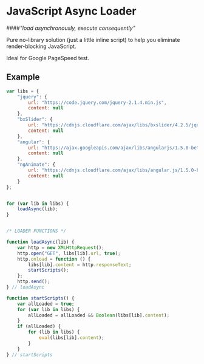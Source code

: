 # JavaScript Async Loader

####_"load asynchronously, execute consequently"_

Pure no-library solution (just a little inline script) to help you eliminate render-blocking JavaScript.

Ideal for Google PageSpeed test.

## Example

```js
var libs = {
	"jquery": {
		url: "https://code.jquery.com/jquery-2.1.4.min.js",
		content: null
	},
	"bxSlider": {
		url: "https://cdnjs.cloudflare.com/ajax/libs/bxslider/4.2.5/jquery.bxslider.min.js",
		content: null
	},
	"angular": {
		url: "https://ajax.googleapis.com/ajax/libs/angularjs/1.5.0-beta.2/angular.min.js",
		content: null
	},
	"ngAnimate": {
		url: "https://cdnjs.cloudflare.com/ajax/libs/angular.js/1.5.0-beta.2/angular-animate.min.js",
		content: null
	}
};


for (var lib in libs) {
	loadAsync(lib);
}


/* LOADER FUNCTIONS */

function loadAsync(lib) {
	var http = new XMLHttpRequest();
	http.open("GET", libs[lib].url, true);
	http.onload = function () {
		libs[lib].content = http.responseText;
		startScripts();
	};
	http.send();
} // loadAsync

function startScripts() {
	var allLoaded = true;
	for (var lib in libs) {
		allLoaded = allLoaded && Boolean(libs[lib].content);
	}
	if (allLoaded) {
		for (lib in libs) {
			eval(libs[lib].content);
		}
	}
} // startScripts
```
